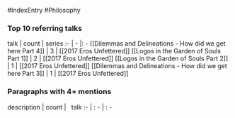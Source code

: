 #IndexEntry #Philosophy

### Top 10 referring talks
talk | count | series
:- | - |: -
[[Dilemmas and Delineations - How did we get here Part 4]] | 3 | [[2017 Eros Unfettered]]
[[Logos in the Garden of Souls Part 1]] | 2 | [[2017 Eros Unfettered]]
[[Logos in the Garden of Souls Part 2]] | 1 | [[2017 Eros Unfettered]]
[[Dilemmas and Delineations - How did we get here Part 3]] | 1 | [[2017 Eros Unfettered]]

### Paragraphs with 4+ mentions
description | count | &nbsp;&nbsp;talk
:- | : - | : -

